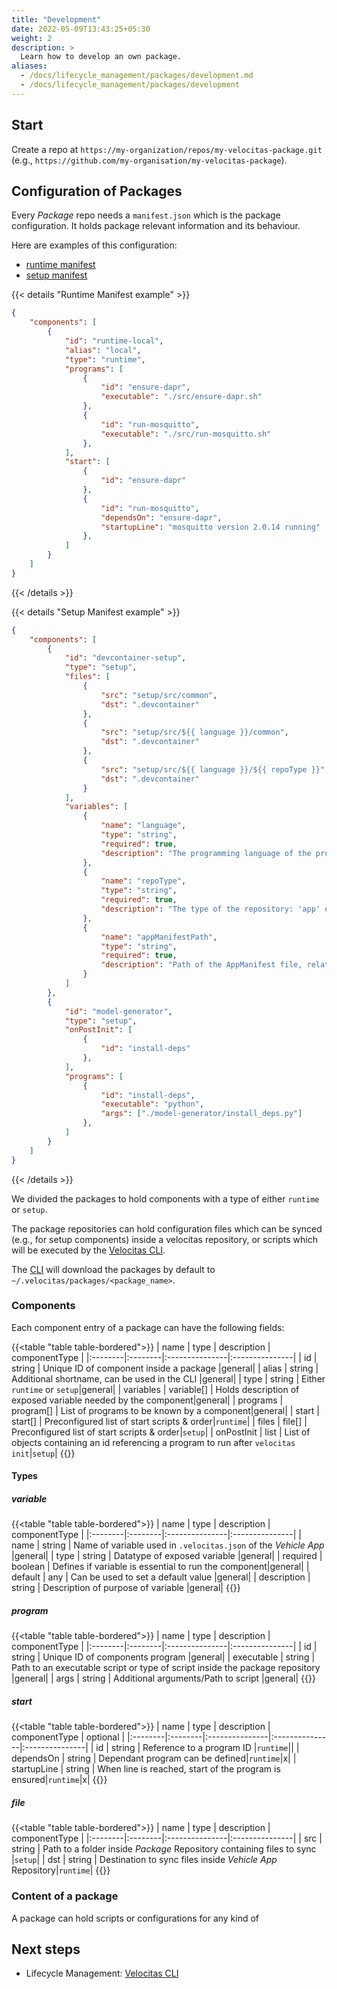 ```yaml
---
title: "Development"
date: 2022-05-09T13:43:25+05:30
weight: 2
description: >
  Learn how to develop an own package.
aliases:
  - /docs/lifecycle_management/packages/development.md
  - /docs/lifecycle_management/packages/development
---
```


## Start

Create a repo at `https://my-organization/repos/my-velocitas-package.git` (e.g., `https://github.com/my-organisation/my-velocitas-package`).

## Configuration of Packages

Every _Package_ repo needs a `manifest.json` which is the package configuration. It holds package relevant information and its behaviour.

Here are examples of this configuration:

- [runtime manifest](https://github.com/eclipse-velocitas/devenv-runtime-local/blob/main/manifest.json)
- [setup manifest](https://github.com/eclipse-velocitas/devenv-devcontainer-setup/blob/main/manifest.json)

{{< details "Runtime Manifest example" >}}

```json
{
    "components": [
        {
            "id": "runtime-local",
            "alias": "local",
            "type": "runtime",
            "programs": [
                {
                    "id": "ensure-dapr",
                    "executable": "./src/ensure-dapr.sh"
                },
                {
                    "id": "run-mosquitto",
                    "executable": "./src/run-mosquitto.sh"
                },
            ],
            "start": [
                {
                    "id": "ensure-dapr"
                },
                {
                    "id": "run-mosquitto",
                    "dependsOn": "ensure-dapr",
                    "startupLine": "mosquitto version 2.0.14 running"
                },
            ]
        }
    ]
}
```

{{< /details >}}

{{< details "Setup Manifest example" >}}

```json
{
    "components": [
        {
            "id": "devcontainer-setup",
            "type": "setup",
            "files": [
                {
                    "src": "setup/src/common",
                    "dst": ".devcontainer"
                },
                {
                    "src": "setup/src/${{ language }}/common",
                    "dst": ".devcontainer"
                },
                {
                    "src": "setup/src/${{ language }}/${{ repoType }}",
                    "dst": ".devcontainer"
                }
            ],
            "variables": [
                {
                    "name": "language",
                    "type": "string",
                    "required": true,
                    "description": "The programming language of the project. Either 'python' or 'cpp'"
                },
                {
                    "name": "repoType",
                    "type": "string",
                    "required": true,
                    "description": "The type of the repository: 'app' or 'sdk'"
                },
                {
                    "name": "appManifestPath",
                    "type": "string",
                    "required": true,
                    "description": "Path of the AppManifest file, relative to the .velocitas.json"
                }
            ]
        },
        {
            "id": "model-generator",
            "type": "setup",
            "onPostInit": [
                {
                    "id": "install-deps"
                },
            ],
            "programs": [
                {
                    "id": "install-deps",
                    "executable": "python",
                    "args": ["./model-generator/install_deps.py"]
                },
            ]
        }
    ]
}
```

{{< /details >}}
<br/>

We divided the packages to hold components with a type of either `runtime` or `setup`.
<br/>

The package repositories can hold configuration files which can be synced (e.g., for setup components) inside a velocitas repository, or scripts which will be executed by the [Velocitas CLI](/docs/lifecycle_management/cli/).
<br/>

The [CLI](/docs/lifecycle_management/cli/) will download the packages by default to `~/.velocitas/packages/<package_name>`.

### Components

Each component entry of a package can have the following fields:

{{<table "table table-bordered">}}
| name | type | description | componentType |
|:--------|:--------|:---------------|:---------------|
| id | string | Unique ID of component inside a package |general|
| alias | string | Additional shortname, can be used in the CLI |general|
| type | string | Either `runtime` or `setup`|general|
| variables | variable[] | Holds description of exposed variable needed by the component|general|
| programs | program[] | List of programs to be known by a component|general|
| start | start[] | Preconfigured list of start scripts & order|`runtime`|
| files | file[] | Preconfigured list of start scripts & order|`setup`|
| onPostInit | list | List of objects containing an id referencing a program to run after `velocitas init`|`setup`|
{{</table>}}

#### Types

##### variable

{{<table "table table-bordered">}}
| name | type | description | componentType |
|:--------|:--------|:---------------|:---------------|
| name | string | Name of variable used in `.velocitas.json` of the _Vehicle App_ |general|
| type | string | Datatype of exposed variable |general|
| required | boolean | Defines if variable is essential to run the component|general|
| default | any | Can be used to set a default value |general|
| description | string | Description of purpose of variable |general|
{{</table>}}

##### program

{{<table "table table-bordered">}}
| name | type | description | componentType |
|:--------|:--------|:---------------|:---------------|
| id | string | Unique ID of components program |general|
| executable | string | Path to an executable script or type of script inside the package repository |general|
| args | string | Additional arguments/Path to script |general|
{{</table>}}

##### start

{{<table "table table-bordered">}}
| name | type | description | componentType | optional |
|:--------|:--------|:---------------|:---------------|:---------------|
| id | string | Reference to a program ID |`runtime`||
| dependsOn | string | Dependant program can be defined|`runtime`|x|
| startupLine | string | When line is reached, start of the program is ensured|`runtime`|x|
{{</table>}}

##### file

{{<table "table table-bordered">}}
| name | type | description | componentType |
|:--------|:--------|:---------------|:---------------|
| src | string | Path to a folder inside _Package_ Repository containing files to sync |`setup`|
| dst | string | Destination to sync files inside _Vehicle App_ Repository|`runtime`|
{{</table>}}

### Content of a package

A package can hold scripts or configurations for any kind of

## Next steps

- Lifecycle Management: [Velocitas CLI](/docs/lifecycle_management/cli/)
